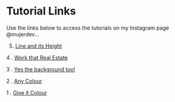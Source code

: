 # Tutorial Links

Use the links below to access the tutorials on my Instagram page @mujerdev...

5. [Line and its Height](https://codepen.io/jesscjess/pen/PREzyp)

4 . [Work that Real Estate](https://codepen.io/jesscjess/pen/XEVgRP)

3 . [Yes the background too!](https://codepen.io/jesscjess/pen/WzZjMp)

2 . [Any Colour](https://codepen.io/jesscjess/pen/geGmrj)

1 . [Give it Colour](https://codepen.io/jesscjess/pen/JLKZma)
